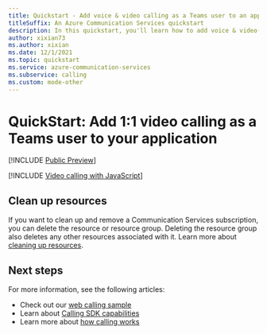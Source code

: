 ```yaml
---
title: Quickstart - Add voice & video calling as a Teams user to an app 
titleSuffix: An Azure Communication Services quickstart
description: In this quickstart, you'll learn how to add voice & video-calling capabilities as a Teams user to your app using Azure Communication Services.
author: xixian73
ms.author: xixian
ms.date: 12/1/2021
ms.topic: quickstart
ms.service: azure-communication-services
ms.subservice: calling
ms.custom: mode-other
---
```


# QuickStart: Add 1:1 video calling as a Teams user to your application

[!INCLUDE [Public Preview](../../../communication-services/includes/public-preview-include-document.md)]

[!INCLUDE [Video calling with JavaScript](./includes/custom-teams-endpoint/voice-video-calling-cte-javascript.md)]

## Clean up resources
If you want to clean up and remove a Communication Services subscription, you can delete the resource or resource group. Deleting the resource group also deletes any other resources associated with it. Learn more about [cleaning up resources](../create-communication-resource.md?pivots=platform-azp&tabs=windows#clean-up-resources).

## Next steps
For more information, see the following articles:

- Check out our [web calling sample](../../samples/web-calling-sample.md)
- Learn about [Calling SDK capabilities](./getting-started-with-calling.md?pivots=platform-web)
- Learn more about [how calling works](../../concepts/voice-video-calling/about-call-types.md)

